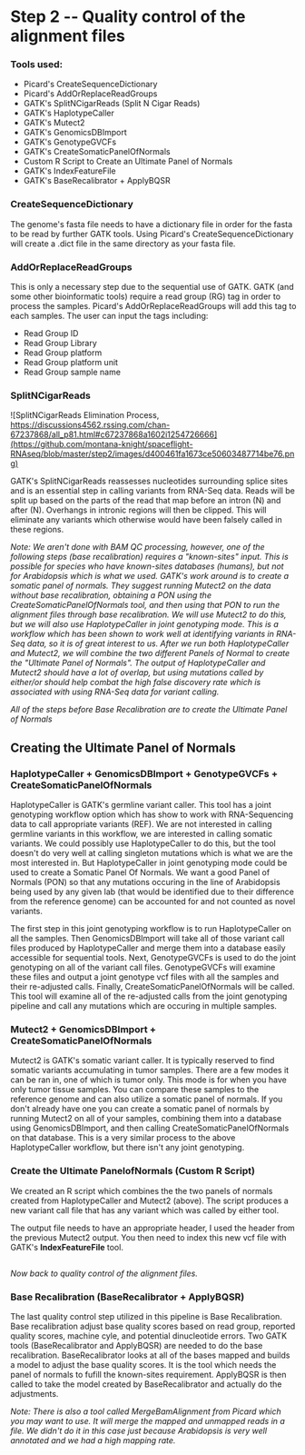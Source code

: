 # Step 2 -- Quality control of the alignment files

### Tools used:

* Picard's CreateSequenceDictionary
* Picard's AddOrReplaceReadGroups 
* GATK's SplitNCigarReads (Split N Cigar Reads)
* GATK's HaplotypeCaller
* GATK's Mutect2
* GATK's GenomicsDBImport
* GATK's GenotypeGVCFs
* GATK's CreateSomaticPanelOfNormals
* Custom R Script to Create an Ultimate Panel of Normals
* GATK's IndexFeatureFile
* GATK's BaseRecalibrator + ApplyBQSR

### CreateSequenceDictionary

The genome's fasta file needs to have a dictionary file in order for the fasta to be read by further GATK tools. Using Picard's CreateSequenceDictionary will create a .dict file in the same directory as your fasta file.

### AddOrReplaceReadGroups

This is only a necessary step due to the sequential use of GATK. GATK (and some other bioinformatic tools) require a read group (RG) tag in order to process the samples. Picard's AddOrReplaceReadGroups will add this tag to each samples. The user can input the tags including:

* Read Group ID
* Read Group Library
* Read Group platform
* Read Group platform unit
* Read Group sample name

### SplitNCigarReads

![SplitNCigarReads Elimination Process,  https://discussions4562.rssing.com/chan-67237868/all_p81.html#c67237868a1602i1254726666](https://github.com/montana-knight/spaceflight-RNAseq/blob/master/step2/images/d400461fa1673ce50603487714be76.png)

GATK's SplitNCigarReads reassesses nucleotides surrounding splice sites and is an essential step in calling variants from RNA-Seq data. Reads will be split up based on the parts of the read that map before an intron (N) and after (N). Overhangs in intronic regions will then be clipped. This will eliminate any variants which otherwise would have been falsely called in these regions.

*Note: We aren't done with BAM QC processing, however, one of the following steps (base recalibration) requires a "known-sites" input. This is possible for species who have known-sites databases (humans), but not for Arabidopsis which is what we used. GATK's work around is to create a somatic panel of normals. They suggest running Mutect2 on the data without base recalibration, obtaining a PON using the CreateSomaticPanelOfNormals tool, and then using that PON to run the alignment files through base recalibration. We will use Mutect2 to do this, but we will also use HaplotypeCaller in joint genotyping mode. This is a workflow which has been shown to work well at identifying variants in RNA-Seq data, so it is of great interest to us. After we run both HaplotypeCaller and Mutect2, we will combine the two different Panels of Normal to create the "Ultimate Panel of Normals". The output of HaplotypeCaller and Mutect2 should have a lot of overlap, but using mutations called by either/or should help combat the high false discovery rate which is associated with using RNA-Seq data for variant calling.*

*All of the steps before Base Recalibration are to create the Ultimate Panel of Normals*

## Creating the Ultimate Panel of Normals

### HaplotypeCaller + GenomicsDBImport + GenotypeGVCFs + CreateSomaticPanelOfNormals

HaplotypeCaller is GATK's germline variant caller. This tool has a joint genotyping workflow option which has show to work with RNA-Sequencing data to call appropriate variants (REF). We are not interested in calling germline variants in this workflow, we are interested in calling somatic variants. We could possibly use HaplotypeCaller to do this, but the tool doesn't do very well at calling singleton mutations which is what we are the most interested in. But HaplotypeCaller in joint genotyping mode could be used to create a Somatic Panel Of Normals. We want a good Panel of Normals (PON) so that any mutations occuring in the line of Arabidopsis being used by any given lab (that would be identified due to their difference from the reference genome) can be accounted for and not counted as novel variants.

The first step in this joint genotyping workflow is to run HaplotypeCaller on all the samples. Then GenomicsDBImport will take all of those variant call files produced by HaplotypeCaller and merge them into a database easily accessible for sequential tools. Next, GenotypeGVCFs is used to do the joint genotyping on all of the variant call files. GenotypeGVCFs will examine these files and output a joint genotype vcf files with all the samples and their re-adjusted calls. Finally, CreateSomaticPanelOfNormals will be called. This tool will examine all of the re-adjusted calls from the joint genotyping pipeline and call any mutations which are occuring in multiple samples.

### Mutect2 + GenomicsDBImport + CreateSomaticPanelOfNormals

Mutect2 is GATK's somatic variant caller. It is typically reserved to find somatic variants accumulating in tumor samples. There are a few modes it can be ran in, one of which is tumor only. This mode is for when you have only tumor tissue samples. You can compare these samples to the reference genome and can also utilize a somatic panel of normals. If you don't already have one you can create a somatic panel of normals by running Mutect2 on all of your samples, combining them into a database using GenomicsDBImport, and then calling CreateSomaticPanelOfNormals on that database. This is a very similar process to the above HaplotypeCaller workflow, but there isn't any joint genotyping.

### Create the Ultimate PanelofNormals (Custom R Script)

We created an R script which combines the the two panels of normals created from HaplotypeCaller and Mutect2 (above). The script produces a new variant call file that has any variant which was called by either tool. 

The output file needs to have an appropriate header, I used the header from the previous Mutect2 output. You then need to index this new vcf file with GATK's **IndexFeatureFile** tool.

##
*Now back to quality control of the alignment files.*

### Base Recalibration (BaseRecalibrator + ApplyBQSR)

The last quality control step utilized in this pipeline is Base Recalibration. Base recalibration adjust base quality scores based on read group, reported quality scores, machine cyle, and potential dinucleotide errors. Two GATK tools (BaseRecalibrator and ApplyBQSR) are needed to do the base recalibration. BaseRecalibrator looks at all of the bases mapped and builds a model to adjust the base quality scores. It is the tool which needs the panel of normals to fufill the known-sites requirement. ApplyBQSR is then called to take the model created by BaseRecalibrator and actually do the adjustments.

*Note: There is also a tool called MergeBamAlignment from Picard which you may want to use. It will merge the mapped and unmapped reads in a file. We didn't do it in this case just because Arabidopsis is very well annotated and we had a high mapping rate.*
